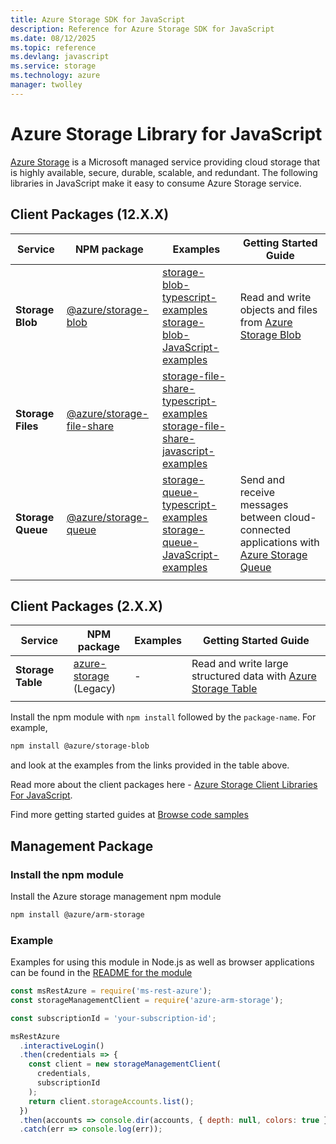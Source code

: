 ```yaml
---
title: Azure Storage SDK for JavaScript
description: Reference for Azure Storage SDK for JavaScript
ms.date: 08/12/2025
ms.topic: reference
ms.devlang: javascript
ms.service: storage
ms.technology: azure
manager: twolley
---
```

# Azure Storage Library for JavaScript

[Azure Storage](https://docs.microsoft.com/azure/storage/) is a Microsoft managed service providing cloud storage that is highly available, secure, durable, scalable, and redundant. The following libraries in JavaScript make it easy to consume Azure Storage service.

## Client Packages (12.X.X)

|Service| NPM package| Examples|Getting Started Guide|
|---|---|---|--|
|**Storage Blob**|[@azure/storage-blob](https://www.npmjs.com/package/@azure/storage-blob)|[storage-blob-typescript-examples](https://docs.microsoft.com/samples/azure/azure-sdk-for-js/storage-blob-typescript/)<br> [storage-blob-JavaScript-examples](https://docs.microsoft.com/samples/azure/azure-sdk-for-js/storage-blob-JavaScript/)|Read and write objects and files from [Azure Storage Blob](https://docs.microsoft.com/azure/storage/storage-nodejs-how-to-use-blob-storage)|
|**Storage Files**|[@azure/storage-file-share](https://www.npmjs.com/package/@azure/storage-file-share)|[storage-file-share-typescript-examples](https://docs.microsoft.com/samples/azure/azure-sdk-for-js/storage-file-share-typescript/)<br> [storage-file-share-javascript-examples](https://docs.microsoft.com/samples/azure/azure-sdk-for-js/storage-file-share-javascript/)||
|**Storage Queue**|[@azure/storage-queue](https://www.npmjs.com/package/@azure/storage-queue)|[storage-queue-typescript-examples](https://docs.microsoft.com/samples/azure/azure-sdk-for-js/storage-queue-typescript/)<br> [storage-queue-JavaScript-examples](https://docs.microsoft.com/samples/azure/azure-sdk-for-js/storage-queue-JavaScript/)|Send and receive messages between cloud-connected applications with <br>[Azure Storage Queue](https://docs.microsoft.com/azure/storage/queues/storage-quickstart-queues-nodejs)|
|||||

## Client Packages (2.X.X)
|Service| NPM package| Examples|Getting Started Guide|
|---|---|---|--|
|**Storage Table**|[azure-storage](https://www.npmjs.com/package/azure-storage)<br>(Legacy)| - |Read and write large structured data with [Azure Storage Table](https://docs.microsoft.com/azure/storage/storage-nodejs-how-to-use-table-storage)|
|||||

Install the npm module with `npm install` followed by the `package-name`. For example,
```bash
npm install @azure/storage-blob
```
and look at the examples from the links provided in the table above.

Read more about the client packages here - [Azure Storage Client Libraries For JavaScript](https://github.com/Azure/azure-sdk-for-js/tree/master/sdk/storage/).

Find more getting started guides at [Browse code samples](https://azure.microsoft.com/resources/samples/)

## Management Package

### Install the npm module 

Install the Azure storage management npm module

```bash
npm install @azure/arm-storage
```

### Example

Examples for using this module in Node.js as well as browser applications can be found in the [README for the module](https://www.npmjs.com/package/@azure/arm-storage)

```javascript
const msRestAzure = require('ms-rest-azure');
const storageManagementClient = require('azure-arm-storage');

const subscriptionId = 'your-subscription-id';

msRestAzure
  .interactiveLogin()
  .then(credentials => {
    const client = new storageManagementClient(
      credentials,
      subscriptionId
    );
    return client.storageAccounts.list();
  })
  .then(accounts => console.dir(accounts, { depth: null, colors: true }))
  .catch(err => console.log(err));
```